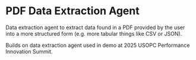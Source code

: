 # PDF Data Extraction Agent

Data extraction agent to extract data found in a PDF provided by the user into a more structured form (e.g. more tabular things like CSV or JSON).

Builds on data extraction agent used in demo at 2025 USOPC Performance Innovation Summit. 
